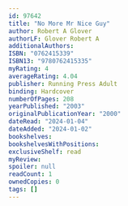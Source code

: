 ```yaml
---
id: 97642
title: "No More Mr Nice Guy"
author: Robert A Glover
authorLF: Glover Robert A
additionalAuthors: 
ISBN: "0762415339"
ISBN13: "9780762415335"
myRating: 4
averageRating: 4.04
publisher: Running Press Adult
binding: Hardcover
numberOfPages: 208
yearPublished: "2003"
originalPublicationYear: "2000"
dateRead: "2024-01-04"
dateAdded: "2024-01-02"
bookshelves: 
bookshelvesWithPositions: 
exclusiveShelf: read
myReview: 
spoiler: null
readCount: 1
ownedCopies: 0
tags: []
---
```


